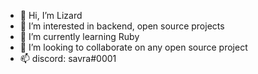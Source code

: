 - 👋 Hi, I’m Lizard
- 👀 I’m interested in backend, open source projects
- 🌱 I’m currently learning Ruby
- 💞️ I’m looking to collaborate on any open source project
- 📫 discord: savra#0001

<!---
lizardwine/lizardwine is a ✨ special ✨ repository because its `README.md` (this file) appears on your GitHub profile.
You can click the Preview link to take a look at your changes.
--->
